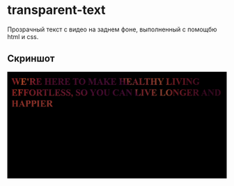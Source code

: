 # transparent-text

Прозрачный текст с видео на заднем фоне, выполненный с помощбю html и css.

## Скриншот

![Главная страница](./src/screenshots/image.png)
